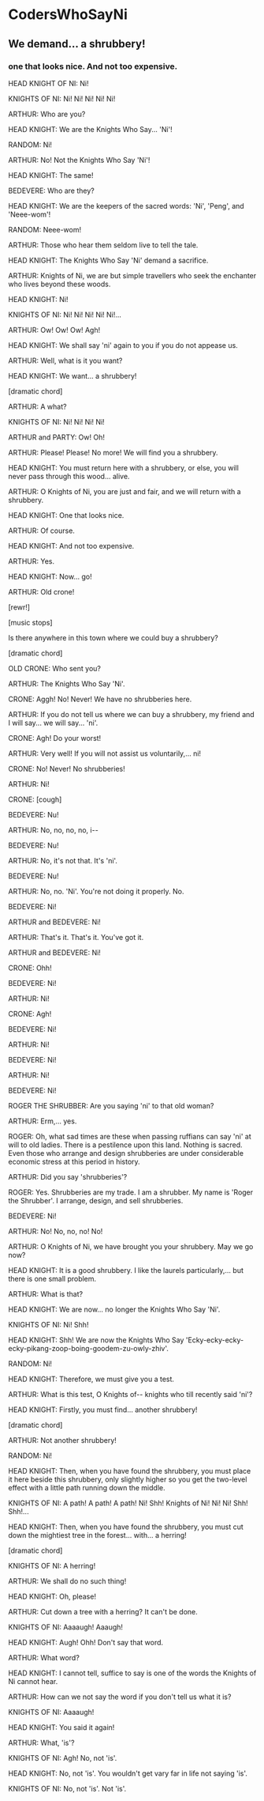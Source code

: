 # CodersWhoSayNi

## We demand... a shrubbery!

### one that looks nice. And not too expensive.

HEAD KNIGHT OF NI: Ni!

KNIGHTS OF NI: Ni! Ni! Ni! Ni! Ni!

ARTHUR: Who are you?

HEAD KNIGHT: We are the Knights Who Say... 'Ni'!

RANDOM: Ni!

ARTHUR: No! Not the Knights Who Say 'Ni'!

HEAD KNIGHT: The same!

BEDEVERE: Who are they?

HEAD KNIGHT: We are the keepers of the sacred words: 'Ni', 'Peng', and 'Neee-wom'!

RANDOM: Neee-wom!

ARTHUR: Those who hear them seldom live to tell the tale.

HEAD KNIGHT: The Knights Who Say 'Ni' demand a sacrifice.

ARTHUR: Knights of Ni, we are but simple travellers who seek the enchanter who lives beyond these woods.

HEAD KNIGHT: Ni!

KNIGHTS OF NI: Ni! Ni! Ni! Ni! Ni!...

ARTHUR: Ow! Ow! Ow! Agh!

HEAD KNIGHT: We shall say 'ni' again to you if you do not appease us.

ARTHUR: Well, what is it you want?

HEAD KNIGHT: We want... a shrubbery!

[dramatic chord]

ARTHUR: A what?

KNIGHTS OF NI: Ni! Ni! Ni! Ni!

ARTHUR and PARTY: Ow! Oh!

ARTHUR: Please! Please! No more! We will find you a shrubbery.

HEAD KNIGHT: You must return here with a shrubbery, or else, you will never pass through this wood... alive.

ARTHUR: O Knights of Ni, you are just and fair, and we will return with a shrubbery.

HEAD KNIGHT: One that looks nice.

ARTHUR: Of course.

HEAD KNIGHT: And not too expensive.

ARTHUR: Yes.

HEAD KNIGHT: Now... go!

ARTHUR: Old crone!

[rewr!]

[music stops]

Is there anywhere in this town where we could buy a shrubbery?

[dramatic chord]

OLD CRONE: Who sent you?

ARTHUR: The Knights Who Say 'Ni'.

CRONE: Aggh! No! Never! We have no shrubberies here.

ARTHUR: If you do not tell us where we can buy a shrubbery, my friend and I will say... we will say... 'ni'.

CRONE: Agh! Do your worst!

ARTHUR: Very well! If you will not assist us voluntarily,... ni!

CRONE: No! Never! No shrubberies!

ARTHUR: Ni!

CRONE: [cough]

BEDEVERE: Nu!

ARTHUR: No, no, no, no, i--

BEDEVERE: Nu!

ARTHUR: No, it's not that. It's 'ni'.

BEDEVERE: Nu!

ARTHUR: No, no. 'Ni'. You're not doing it properly. No.

BEDEVERE: Ni!

ARTHUR and BEDEVERE: Ni!

ARTHUR: That's it. That's it. You've got it.

ARTHUR and BEDEVERE: Ni!

CRONE: Ohh!

BEDEVERE: Ni!

ARTHUR: Ni!

CRONE: Agh!

BEDEVERE: Ni!

ARTHUR: Ni!

BEDEVERE: Ni!

ARTHUR: Ni!

BEDEVERE: Ni!

ROGER THE SHRUBBER: Are you saying 'ni' to that old woman?

ARTHUR: Erm,... yes.

ROGER: Oh, what sad times are these when passing ruffians can say 'ni' at will to old ladies. There is a pestilence upon this land. Nothing is sacred. Even those who arrange and design shrubberies are under considerable economic stress at this period in history.

ARTHUR: Did you say 'shrubberies'?

ROGER: Yes. Shrubberies are my trade. I am a shrubber. My name is 'Roger the Shrubber'. I arrange, design, and sell shrubberies.

BEDEVERE: Ni!

ARTHUR: No! No, no, no! No!

ARTHUR: O Knights of Ni, we have brought you your shrubbery. May we go now?

HEAD KNIGHT: It is a good shrubbery. I like the laurels particularly,... but there is one small problem.

ARTHUR: What is that?

HEAD KNIGHT: We are now... no longer the Knights Who Say 'Ni'.

KNIGHTS OF NI: Ni! Shh!

HEAD KNIGHT: Shh! We are now the Knights Who Say 'Ecky-ecky-ecky-ecky-pikang-zoop-boing-goodem-zu-owly-zhiv'.

RANDOM: Ni!

HEAD KNIGHT: Therefore, we must give you a test.

ARTHUR: What is this test, O Knights of-- knights who till recently said 'ni'?

HEAD KNIGHT: Firstly, you must find... another shrubbery!

[dramatic chord]

ARTHUR: Not another shrubbery!

RANDOM: Ni!

HEAD KNIGHT: Then, when you have found the shrubbery, you must place it here beside this shrubbery, only slightly higher so you get the two-level effect with a little path running down the middle.

KNIGHTS OF NI: A path! A path! A path! Ni! Shh! Knights of Ni! Ni! Ni! Shh! Shh!...

HEAD KNIGHT: Then, when you have found the shrubbery, you must cut down the mightiest tree in the forest... with... a herring!

[dramatic chord]

KNIGHTS OF NI: A herring!

ARTHUR: We shall do no such thing!

HEAD KNIGHT: Oh, please!

ARTHUR: Cut down a tree with a herring? It can't be done.

KNIGHTS OF NI: Aaaaugh! Aaaugh!

HEAD KNIGHT: Augh! Ohh! Don't say that word.

ARTHUR: What word?

HEAD KNIGHT: I cannot tell, suffice to say is one of the words the Knights of Ni cannot hear.

ARTHUR: How can we not say the word if you don't tell us what it is?

KNIGHTS OF NI: Aaaaugh!

HEAD KNIGHT: You said it again!

ARTHUR: What, 'is'?

KNIGHTS OF NI: Agh! No, not 'is'.

HEAD KNIGHT: No, not 'is'. You wouldn't get vary far in life not saying 'is'.

KNIGHTS OF NI: No, not 'is'. Not 'is'.
